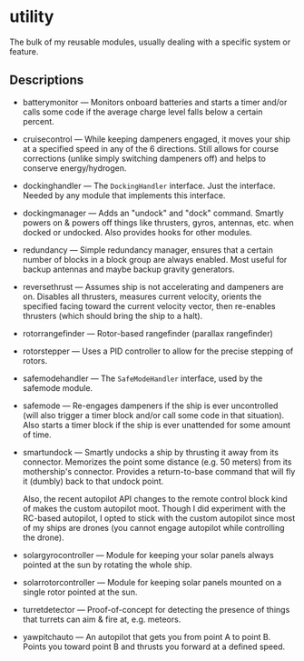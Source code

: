 # utility #

The bulk of my reusable modules, usually dealing with a specific system or feature.

## Descriptions ##

 * batterymonitor &mdash; Monitors onboard batteries and starts a timer and/or calls some code if the average charge level falls below a certain percent.
 
 * cruisecontrol &mdash; While keeping dampeners engaged, it moves your ship at a specified speed in any of the 6 directions. Still allows for course corrections (unlike simply switching dampeners off) and helps to conserve energy/hydrogen.
 
 * dockinghandler &mdash; The `DockingHandler` interface. Just the interface. Needed by any module that implements this interface.
 
 * dockingmanager &mdash; Adds an "undock" and "dock" command. Smartly powers on & powers off things like thrusters, gyros, antennas, etc. when docked or undocked. Also provides hooks for other modules.
 
 * redundancy &mdash; Simple redundancy manager, ensures that a certain number of blocks in a block group are always enabled. Most useful for backup antennas and maybe backup gravity generators.
 
 * reversethrust &mdash; Assumes ship is not accelerating and dampeners are on. Disables all thrusters, measures current velocity, orients the specified facing toward the current velocity vector, then re-enables thrusters (which should bring the ship to a halt).

 * rotorrangefinder &mdash; Rotor-based rangefinder (parallax rangefinder)
 
 * rotorstepper &mdash; Uses a PID controller to allow for the precise stepping of rotors.

 * safemodehandler &mdash; The `SafeModeHandler` interface, used by the safemode module.

 * safemode &mdash; Re-engages dampeners if the ship is ever uncontrolled (will also trigger a timer block and/or call some code in that situation). Also starts a timer block if the ship is ever unattended for some amount of time.
 
 * smartundock &mdash; Smartly undocks a ship by thrusting it away from its connector. Memorizes the point some distance (e.g. 50 meters) from its mothership's connector. Provides a return-to-base command that will fly it (dumbly) back to that undock point.
 
   Also, the recent autopilot API changes to the remote control block kind of makes the custom autopilot moot. Though I did experiment with the RC-based autopilot, I opted to stick with the custom autopilot since most of my ships are drones (you cannot engage autopilot while controlling the drone).

 * solargyrocontroller &mdash; Module for keeping your solar panels always pointed at the sun by rotating the whole ship.
 
 * solarrotorcontroller &mdash; Module for keeping solar panels mounted on a single rotor pointed at the sun.
 
 * turretdetector &mdash; Proof-of-concept for detecting the presence of things that turrets can aim & fire at, e.g. meteors.
 
 * yawpitchauto &mdash; An autopilot that gets you from point A to point B. Points you toward point B and thrusts you forward at a defined speed.

